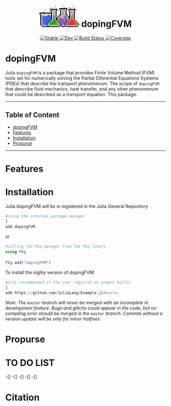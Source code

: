<div align="center">
  <h1><img src="/images/Logo_notex_dopingFVM.png" width="125" title="dopingFVM logo"> dopingFVM</h1>
  <p>
    <a href="https://TTp95.github.io/dopingFVM.jl/stable">
      <img alt="Stable" src="https://img.shields.io/badge/docs-stable-blue.svg" />
    </a>
    <a href="https://TTp95.github.io/dopingFVM.jl/dev">
      <img alt="Dev" src="https://img.shields.io/badge/docs-dev-blue.svg" />
    </a>
    <a href="https://github.com/TTp95/dopingFVM.jl/actions">
      <img alt="Build Status" src="https://github.com/TTp95/dopingFVM.jl/workflows/CI/badge.svg"/>
    </a>
    <a href="https://codecov.io/gh/TTp95/dopingFVM.jl">
      <img alt="Coverage" src="https://codecov.io/gh/TTp95/dopingFVM.jl/branch/master/graph/badge.svg" />
    </a>
  </p>
</div>

# dopingFVM
Julia `dopingFVM` is a package that provides Finite Volume Method (FVM) tools set for numerically solving the Partial Diferential Equations Systems (PDEs) that describe the transport phenomenum. The scope of `dopingFVM`  that describe fluid mechanics, heat transfer, and any other phenomenum that could be described as a transport equation. This package.  

---

## Table of Content
* [dopingFVM](#dopingfvm)
* [Features](#features)
* [Installation](#installation)
* [Propurse](#propurse)

---

# Features

# Installation

Julia dopingFVM *will be* is registered in the Julia General Repository

```julia
#using the internal package manager 
]
add dopingFVM
```

or

```julia
#calling the Pkg manager from the Pkg libary
using Pkg

Pkg.add("dopingFVM")
```

To install the nighly version of dopingFVM:

```julia
#only recommended if the user required an urgent hotfix
]
add https://github.com/JuliaLang/Example.jl#master
```

*Note: The `master` branch will never be merged with an incomplete in development feature. Bugs and glitchs could appear in the code, but no compiling error should be merged in the `master` branch. Commits without a version update will be only for minor hotfixes.*

# Propurse



# TO DO LIST
-[] 
-[]
-[]
-[] 
-[]

# Citation 

